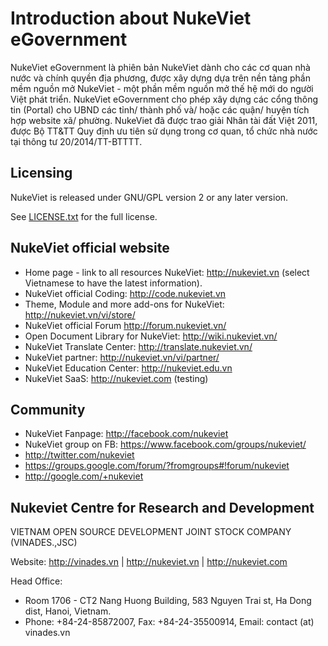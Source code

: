# Introduction about NukeViet eGovernment

NukeViet eGovernment là phiên bản NukeViet dành cho các cơ quan nhà nước và chính quyền địa phương, được xây dựng dựa trên nền tảng phần mềm nguồn mở NukeViet - một phần mềm nguồn mở thế hệ mới do người Việt phát triển. NukeViet eGovernment cho phép xây dựng các cổng thông tin (Portal) cho UBND các tỉnh/ thành phố và/ hoặc các quận/ huyện tích hợp website xã/ phường. NukeViet đã được trao giải Nhân tài đất Việt 2011, được Bộ TT&TT Quy định ưu tiên sử dụng trong cơ quan, tổ chức nhà nước tại thông tư 20/2014/TT-BTTTT.

## Licensing
NukeViet is released under GNU/GPL version 2 or any later version.

See [LICENSE.txt](LICENSE.txt) for the full license.

## NukeViet official website
  - Home page - link to all resources NukeViet: http://nukeviet.vn (select Vietnamese to have the latest information).
  - NukeViet official Coding: http://code.nukeviet.vn
  - Theme, Module and more add-ons for NukeViet: http://nukeviet.vn/vi/store/
  - NukeViet official Forum http://forum.nukeviet.vn/
  - Open Document Library for NukeViet: http://wiki.nukeviet.vn/
  - NukeViet Translate Center: http://translate.nukeviet.vn/
  - NukeViet partner: http://nukeviet.vn/vi/partner/
  - NukeViet Education Center: http://nukeviet.edu.vn
  - NukeViet SaaS: http://nukeviet.com (testing)

## Community
  - NukeViet Fanpage: http://facebook.com/nukeviet
  - NukeViet group on FB: https://www.facebook.com/groups/nukeviet/
  - http://twitter.com/nukeviet
  - https://groups.google.com/forum/?fromgroups#!forum/nukeviet
  - http://google.com/+nukeviet



## Nukeviet Centre for Research and Development
VIETNAM OPEN SOURCE DEVELOPMENT JOINT STOCK COMPANY (VINADES.,JSC)

Website: http://vinades.vn | http://nukeviet.vn | http://nukeviet.com

Head Office:
  - Room 1706 - CT2 Nang Huong Building, 583 Nguyen Trai st, Ha Dong dist, Hanoi, Vietnam.
  - Phone: +84-24-85872007, Fax: +84-24-35500914, Email: contact (at) vinades.vn
  